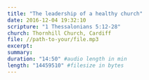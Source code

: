 ```yaml
---
title: "The leadership of a healthy church"
date: 2016-12-04 19:32:10
scripture: "1 Thessalonians 5:12-28"
church: Thornhill Church, Cardiff
file: //path-to-your/file.mp3
excerpt:
summary:
duration: "14:50" #audio length in min
length: "14459510" #filesize in bytes
---
```

